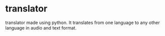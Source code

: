 # translator
translator made using python. It translates from one language to any other language in audio and text format.
